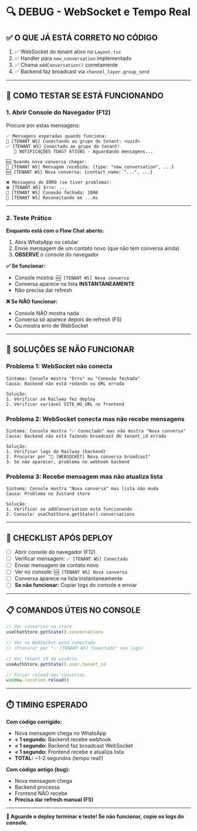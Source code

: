 # 🔍 DEBUG - WebSocket e Tempo Real

## ✅ O QUE JÁ ESTÁ CORRETO NO CÓDIGO

1. ✅ WebSocket do tenant ativo no `Layout.tsx`
2. ✅ Handler para `new_conversation` implementado
3. ✅ Chama `addConversation()` corretamente
4. ✅ Backend faz broadcast via `channel_layer.group_send`

---

## 🧪 COMO TESTAR SE ESTÁ FUNCIONANDO

### **1. Abrir Console do Navegador (F12)**

Procure por estas mensagens:

```
✅ Mensagens esperadas quando funciona:
🔌 [TENANT WS] Conectando ao grupo do tenant: <uuid>
✅ [TENANT WS] Conectado ao grupo do tenant!
   🔔 NOTIFICAÇÕES TOAST ATIVAS - Aguardando mensagens...

🆕 Quando nova conversa chegar:
📨 [TENANT WS] Mensagem recebida: {type: "new_conversation", ...}
🆕 [TENANT WS] Nova conversa: {contact_name: "...", ...}
```

```
❌ Mensagens de ERRO (se tiver problema):
❌ [TENANT WS] Erro: ...
🔌 [TENANT WS] Conexão fechada: 1006
🔄 [TENANT WS] Reconectando em ...ms
```

---

### **2. Teste Prático**

**Enquanto está com o Flow Chat aberto:**

1. Abra WhatsApp no celular
2. Envie mensagem de um contato novo (que não tem conversa ainda)
3. **OBSERVE** o console do navegador

**✅ Se funcionar:**
- Console mostra: `🆕 [TENANT WS] Nova conversa`
- Conversa aparece na lista **INSTANTANEAMENTE**
- Não precisa dar refresh

**❌ Se NÃO funcionar:**
- Console NÃO mostra nada
- Conversa só aparece depois de refresh (F5)
- Ou mostra erro de WebSocket

---

## 🔧 SOLUÇÕES SE NÃO FUNCIONAR

### **Problema 1: WebSocket não conecta**
```
Sintoma: Console mostra "Erro" ou "Conexão fechada"
Causa: Backend não está rodando ou URL errada

Solução:
1. Verificar se Railway fez deploy
2. Verificar variável VITE_WS_URL no frontend
```

### **Problema 2: WebSocket conecta mas não recebe mensagens**
```
Sintoma: Console mostra "✅ Conectado" mas não mostra "Nova conversa"
Causa: Backend não está fazendo broadcast OU tenant_id errado

Solução:
1. Verificar logs do Railway (backend)
2. Procurar por "📡 [WEBSOCKET] Nova conversa broadcast"
3. Se não aparecer, problema no webhook backend
```

### **Problema 3: Recebe mensagem mas não atualiza lista**
```
Sintoma: Console mostra "Nova conversa" mas lista não muda
Causa: Problema no Zustand store

Solução:
1. Verificar se addConversation está funcionando
2. Console: useChatStore.getState().conversations
```

---

## 🎯 CHECKLIST APÓS DEPLOY

- [ ] Abrir console do navegador (F12)
- [ ] Verificar mensagem: `✅ [TENANT WS] Conectado`
- [ ] Enviar mensagem de contato novo
- [ ] Ver no console: `🆕 [TENANT WS] Nova conversa`
- [ ] Conversa aparece na lista instantaneamente
- [ ] **Se não funcionar:** Copiar logs do console e enviar

---

## 📋 COMANDOS ÚTEIS NO CONSOLE

```javascript
// Ver conversas na store
useChatStore.getState().conversations

// Ver se WebSocket está conectado
// (Procurar por "✅ [TENANT WS] Conectado" nos logs)

// Ver tenant_id do usuário
useAuthStore.getState().user.tenant_id

// Forçar reload das conversas
window.location.reload()
```

---

## ⏱️ TIMING ESPERADO

**Com código corrigido:**
- Nova mensagem chega no WhatsApp
- **< 1 segundo:** Backend recebe webhook
- **< 1 segundo:** Backend faz broadcast WebSocket
- **< 1 segundo:** Frontend recebe e atualiza lista
- **TOTAL:** ~1-2 segundos (tempo real!)

**Com código antigo (bug):**
- Nova mensagem chega
- Backend processa
- Frontend NÃO recebe
- **Precisa dar refresh manual (F5)**

---

**🎯 Aguarde o deploy terminar e teste! Se não funcionar, copie os logs do console.**

